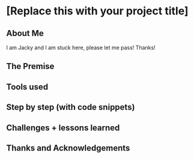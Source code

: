 # [Replace this with your project title]

## About Me
I am Jacky and I am stuck here, please let me pass! Thanks!
## The Premise

## Tools used

## Step by step (with code snippets)

## Challenges + lessons learned

## Thanks and Acknowledgements
